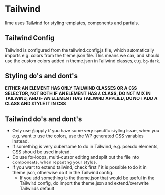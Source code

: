 # Tailwind
Ilme uses [Tailwind](https://tailwindcss.com) for styling templates, components and partials.

## Tailwind Config
Tailwind is configured from the tailwind.config.js file, which automatically imports e.g. colors from the theme.json file.
This means we can, and should use the custom colors added in theme.json in Tailwind classes, e.g. `bg-dark`.

## Styling do's and dont's
**EITHER AN ELEMENT HAS ONLY TAILWIND CLASSES OR A CSS SELECTOR, NOT BOTH**
**IF AN ELEMENT HAS A CLASS, DO NOT MIX IN TAILWIND, AND IF AN ELEMENT HAS TAILWIND APPLIED, DO NOT ADD A CLASS AND STYLE IT IN CSS**

## Tailwind do's and dont's
- Only use @apply if you have some very specific styling issue, when you e.g. want to use the colors, use the WP generated CSS variables instead.
- If something is very cubersome to do in Tailwind, e.g. pseudo elements, CSS should be used instead.
- Do use for-loops, multi-cursor editing and split out the file into components, when repeating your styles.
- If you want to extend tailwind, check first if it is possible to do it in theme.json, otherwise do it in the Tailwind config.
  - If you add something to the theme.json that would be useful in the Tailwind config, do import the theme.json and extend/overwrite Tailwinds default 
